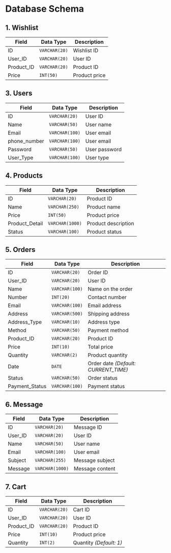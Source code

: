 # Database Schema


## 1. Wishlist
| **Field**   | **Data Type**     | **Description**     |
|-------------|-------------------|---------------------|
| ID          | `VARCHAR(20)`     | Wishlist ID         |
| User_ID     | `VARCHAR(20)`     | User ID             |
| Product_ID  | `VARCHAR(20)`     | Product ID          |
| Price       | `INT(50)`         | Product price       |

## 3. Users
| **Field**   | **Data Type**     | **Description**     |
|-------------|-------------------|---------------------|
| ID          | `VARCHAR(20)`     | User ID             |
| Name        | `VARCHAR(50)`     | User name           |
| Email       | `VARCHAR(100)`    | User email          |
| phone_number| `VARCHAR(100)`    | User email          |
| Password    | `VARCHAR(50)`     | User password       |
| User_Type   | `VARCHAR(100)`    | User type           |

## 4. Products
| **Field**        | **Data Type**     | **Description**          |
|-------------------|-------------------|--------------------------|
| ID               | `VARCHAR(20)`     | Product ID               |
| Name             | `VARCHAR(250)`    | Product name             |
| Price            | `INT(50)`         | Product price            |
| Product_Detail   | `VARCHAR(1000)`   | Product description      |
| Status           | `VARCHAR(100)`    | Product status           |

## 5. Orders
| **Field**         | **Data Type**     | **Description**          |
|--------------------|-------------------|--------------------------|
| ID                | `VARCHAR(20)`     | Order ID                 |
| User_ID           | `VARCHAR(20)`     | User ID                  |
| Name              | `VARCHAR(100)`    | Name on the order        |
| Number            | `INT(20)`         | Contact number           |
| Email             | `VARCHAR(100)`    | Email address            |
| Address           | `VARCHAR(500)`    | Shipping address         |
| Address_Type      | `VARCHAR(10)`     | Address type             |
| Method            | `VARCHAR(50)`     | Payment method           |
| Product_ID        | `VARCHAR(20)`     | Product ID               |
| Price             | `INT(10)`         | Total price              |
| Quantity          | `VARCHAR(2)`      | Product quantity         |
| Date              | `DATE`            | Order date *(Default: CURRENT_TIME)* |
| Status            | `VARCHAR(50)`     | Order status             |
| Payment_Status    | `VARCHAR(100)`    | Payment status           |

## 6. Message
| **Field**   | **Data Type**     | **Description**     |
|-------------|-------------------|---------------------|
| ID          | `VARCHAR(20)`     | Message ID          |
| User_ID     | `VARCHAR(20)`     | User ID             |
| Name        | `VARCHAR(50)`     | User name           |
| Email       | `VARCHAR(100)`    | User email          |
| Subject     | `VARCHAR(255)`    | Message subject     |
| Message     | `VARCHAR(1000)`   | Message content     |

## 7. Cart
| **Field**   | **Data Type**     | **Description**     |
|-------------|-------------------|---------------------|
| ID          | `VARCHAR(20)`     | Cart ID             |
| User_ID     | `VARCHAR(20)`     | User ID             |
| Product_ID  | `VARCHAR(20)`     | Product ID          |
| Price       | `INT(10)`         | Product price       |
| Quantity    | `INT(2)`          | Quantity *(Default: 1)* |
